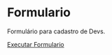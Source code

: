 # Formulario
 Formulário para cadastro de Devs.

<a href="https://fernandonizer.github.io/Formulario/formulario.html">Executar Formulario</a>